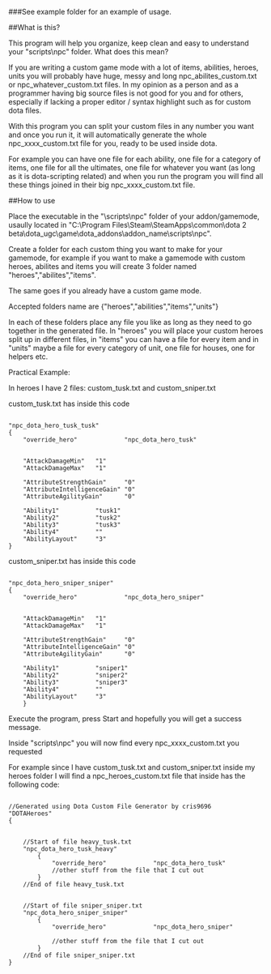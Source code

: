 ###See example folder for an example of usage.


##What is this?

This program will help you organize, keep clean and easy to understand your "scripts\npc\" folder. What does this mean?

If you are writing a custom game mode with a lot of items, abilities, heroes, units you will probably have huge, messy and long npc_abilites_custom.txt or npc_whatever_custom.txt files. In my opinion as a person and as a programmer having big source files is not good for you and for others, especially if lacking a proper editor / syntax highlight such as for custom dota files.

With this program you can split your custom files in any number you want and once you run it, it will automatically generate the whole npc_xxxx_custom.txt file for you, ready to be used inside dota.

For example you can have one file for each ability, one file for a category of items, one file for all the ultimates, one file for whatever you want (as long as it is dota-scripting related) and when you run the program you will find all these things joined in their big npc_xxxx_custom.txt file.

##How to use

Place the executable in the "\scripts\npc\" folder of your addon/gamemode, usaully located in "C:\Program Files\Steam\SteamApps\common\dota 2 beta\dota_ugc\game\dota_addons\addon_name\scripts\npc".

Create a folder for each custom thing you want to make for your gamemode, for example if you want to make a gamemode with custom heroes, abilites and items you will create 3 folder named "heroes","abilites","items".

The same goes if you already have a custom game mode.

Accepted folders name are {"heroes","abilities","items","units"}

In each of these folders place any file you like as long as they need to go together in the generated file. In "heroes" you will place your custom heroes split up in different files, in "items" you can have a file for every item and in "units" maybe a file for every category of unit, one file for houses, one for helpers etc.

Practical Example:

In heroes I have 2 files: custom_tusk.txt and custom_sniper.txt

custom_tusk.txt has inside this code 

```

"npc_dota_hero_tusk_tusk"
{
	"override_hero"				"npc_dota_hero_tusk"
	

	"AttackDamageMin"	"1"
	"AttackDamageMax"	"1"

	"AttributeStrengthGain"		"0"									
	"AttributeIntelligenceGain"	"0"									
	"AttributeAgilityGain"		"0"									

	"Ability1"			"tusk1"		
	"Ability2"			"tusk2"
	"Ability3"			"tusk3"
	"Ability4"			""
	"AbilityLayout"		"3"
}

```

custom_sniper.txt has inside this code

```

"npc_dota_hero_sniper_sniper"
{
	"override_hero"				"npc_dota_hero_sniper"
	

	"AttackDamageMin"	"1"
	"AttackDamageMax"	"1"

	"AttributeStrengthGain"		"0"									
	"AttributeIntelligenceGain"	"0"									
	"AttributeAgilityGain"		"0"									

	"Ability1"			"sniper1"		
	"Ability2"			"sniper2"
	"Ability3"			"sniper3"
	"Ability4"			""
	"AbilityLayout"		"3"
	}

```

Execute the program, press Start and hopefully you will get a success message.


Inside  "scripts\npc\" you will now find every npc_xxxx_custom.txt you requested

For example since I have custom_tusk.txt and custom_sniper.txt inside my heroes folder I will find a npc_heroes_custom.txt file that inside has the following code:

```

//Generated using Dota Custom File Generator by cris9696
"DOTAHeroes"
{


	//Start of file heavy_tusk.txt
	"npc_dota_hero_tusk_heavy"
		{
			"override_hero"				"npc_dota_hero_tusk"
			//other stuff from the file that I cut out
		}
	//End of file heavy_tusk.txt


	//Start of file sniper_sniper.txt
	"npc_dota_hero_sniper_sniper"
		{
			"override_hero"				"npc_dota_hero_sniper"
			
			//other stuff from the file that I cut out
		}
	//End of file sniper_sniper.txt
}

```

